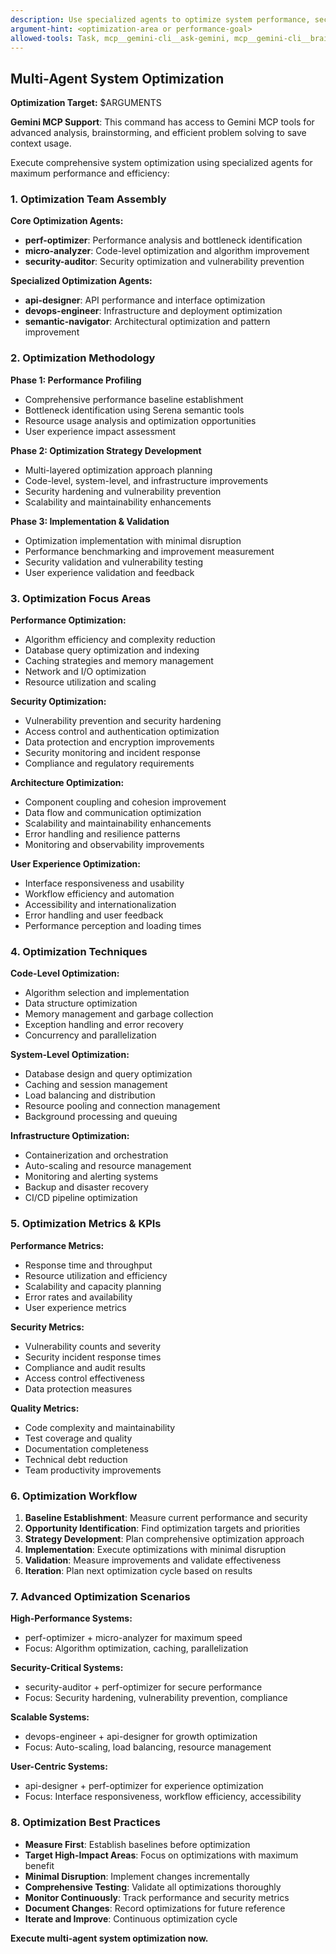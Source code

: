 ```yaml
---
description: Use specialized agents to optimize system performance, security, and architecture
argument-hint: <optimization-area or performance-goal>
allowed-tools: Task, mcp__gemini-cli__ask-gemini, mcp__gemini-cli__brainstorm
---
```


## Multi-Agent System Optimization

**Optimization Target:** $ARGUMENTS

**Gemini MCP Support**: This command has access to Gemini MCP tools for advanced analysis, brainstorming, and efficient problem solving to save context usage.


Execute comprehensive system optimization using specialized agents for maximum performance and efficiency:

### 1. **Optimization Team Assembly**

**Core Optimization Agents:**
- **perf-optimizer**: Performance analysis and bottleneck identification
- **micro-analyzer**: Code-level optimization and algorithm improvement
- **security-auditor**: Security optimization and vulnerability prevention

**Specialized Optimization Agents:**
- **api-designer**: API performance and interface optimization
- **devops-engineer**: Infrastructure and deployment optimization
- **semantic-navigator**: Architectural optimization and pattern improvement

### 2. **Optimization Methodology**

**Phase 1: Performance Profiling**
- Comprehensive performance baseline establishment
- Bottleneck identification using Serena semantic tools
- Resource usage analysis and optimization opportunities
- User experience impact assessment

**Phase 2: Optimization Strategy Development**
- Multi-layered optimization approach planning
- Code-level, system-level, and infrastructure improvements
- Security hardening and vulnerability prevention
- Scalability and maintainability enhancements

**Phase 3: Implementation & Validation**
- Optimization implementation with minimal disruption
- Performance benchmarking and improvement measurement
- Security validation and vulnerability testing
- User experience validation and feedback

### 3. **Optimization Focus Areas**

**Performance Optimization:**
- Algorithm efficiency and complexity reduction
- Database query optimization and indexing
- Caching strategies and memory management
- Network and I/O optimization
- Resource utilization and scaling

**Security Optimization:**
- Vulnerability prevention and security hardening
- Access control and authentication optimization
- Data protection and encryption improvements
- Security monitoring and incident response
- Compliance and regulatory requirements

**Architecture Optimization:**
- Component coupling and cohesion improvement
- Data flow and communication optimization
- Scalability and maintainability enhancements
- Error handling and resilience patterns
- Monitoring and observability improvements

**User Experience Optimization:**
- Interface responsiveness and usability
- Workflow efficiency and automation
- Accessibility and internationalization
- Error handling and user feedback
- Performance perception and loading times

### 4. **Optimization Techniques**

**Code-Level Optimization:**
- Algorithm selection and implementation
- Data structure optimization
- Memory management and garbage collection
- Exception handling and error recovery
- Concurrency and parallelization

**System-Level Optimization:**
- Database design and query optimization
- Caching and session management
- Load balancing and distribution
- Resource pooling and connection management
- Background processing and queuing

**Infrastructure Optimization:**
- Containerization and orchestration
- Auto-scaling and resource management
- Monitoring and alerting systems
- Backup and disaster recovery
- CI/CD pipeline optimization

### 5. **Optimization Metrics & KPIs**

**Performance Metrics:**
- Response time and throughput
- Resource utilization and efficiency
- Scalability and capacity planning
- Error rates and availability
- User experience metrics

**Security Metrics:**
- Vulnerability counts and severity
- Security incident response times
- Compliance and audit results
- Access control effectiveness
- Data protection measures

**Quality Metrics:**
- Code complexity and maintainability
- Test coverage and quality
- Documentation completeness
- Technical debt reduction
- Team productivity improvements

### 6. **Optimization Workflow**

1. **Baseline Establishment**: Measure current performance and security
2. **Opportunity Identification**: Find optimization targets and priorities
3. **Strategy Development**: Plan comprehensive optimization approach
4. **Implementation**: Execute optimizations with minimal disruption
5. **Validation**: Measure improvements and validate effectiveness
6. **Iteration**: Plan next optimization cycle based on results

### 7. **Advanced Optimization Scenarios**

**High-Performance Systems:**
- perf-optimizer + micro-analyzer for maximum speed
- Focus: Algorithm optimization, caching, parallelization

**Security-Critical Systems:**
- security-auditor + perf-optimizer for secure performance
- Focus: Security hardening, vulnerability prevention, compliance

**Scalable Systems:**
- devops-engineer + api-designer for growth optimization
- Focus: Auto-scaling, load balancing, resource management

**User-Centric Systems:**
- api-designer + perf-optimizer for experience optimization
- Focus: Interface responsiveness, workflow efficiency, accessibility

### 8. **Optimization Best Practices**

- **Measure First**: Establish baselines before optimization
- **Target High-Impact Areas**: Focus on optimizations with maximum benefit
- **Minimal Disruption**: Implement changes incrementally
- **Comprehensive Testing**: Validate all optimizations thoroughly
- **Monitor Continuously**: Track performance and security metrics
- **Document Changes**: Record optimizations for future reference
- **Iterate and Improve**: Continuous optimization cycle

**Execute multi-agent system optimization now.**
